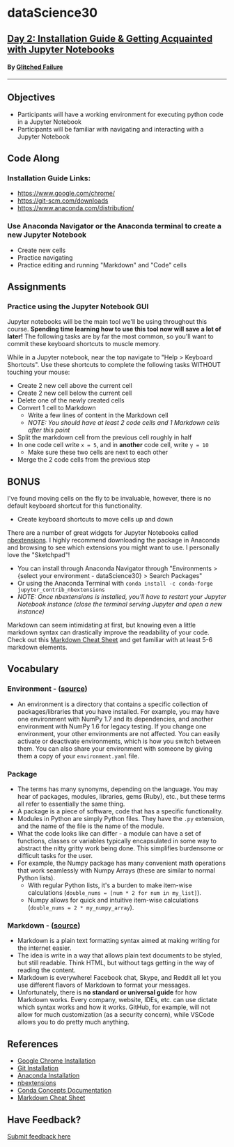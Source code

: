 # dataScience30
## [Day 2: Installation Guide & Getting Acquainted with Jupyter Notebooks](https://youtu.be/JUKD3Nw166U)
#### By [Glitched Failure](https://www.youtube.com/channel/UCErSNiDZV4rJCNB8NrDGREA)
---
## Objectives
- Participants will have a working environment for executing python code in a Jupyter Notebook
- Participants will be familiar with navigating and interacting with a Jupyter Notebook

## Code Along
### Installation Guide Links:
- https://www.google.com/chrome/
- https://git-scm.com/downloads
- https://www.anaconda.com/distribution/

### Use Anaconda Navigator or the Anaconda terminal to create a new Jupyter Notebook
- Create new cells
- Practice navigating
- Practice editing and running "Markdown" and "Code" cells

## Assignments
### Practice using the Jupyter Notebook GUI
Jupyter notebooks will be the main tool we'll be using throughout this course. __Spending time learning how to use this tool now will save a lot of later!__ The following tasks are by far the most common, so you'll want to commit these keyboard shortcuts to muscle memory.

While in a Jupyter notebook, near the top navigate to "Help > Keyboard Shortcuts". Use these shortcuts to complete the following tasks WITHOUT touching your mouse:
- Create 2 new cell above the current cell
- Create 2 new cell below the current cell
- Delete one of the newly created cells
- Convert 1 cell to Markdown
    - Write a few lines of content in the Markdown cell
    - _NOTE: You should have at least 2 code cells and 1 Markdown cells after this point_
- Split the markdown cell from the previous cell roughly in half
- In one code cell write `x = 5`, and in __another__ code cell, write `y = 10`
    - Make sure these two cells are next to each other
- Merge the 2 code cells from the previous step

## BONUS
I've found moving cells on the fly to be invaluable, however, there is no default keyboard shortcut for this functionality.
- Create keyboard shortcuts to move cells up and down

There are a number of great widgets for Jupyter Notebooks called [nbextensions](https://jupyter-contrib-nbextensions.readthedocs.io/en/latest/). I highly recommend downloading the package in Anaconda and browsing to see which extensions you might want to use. I personally love the "Sketchpad"!
- You can install through Anaconda Navigator through "Environments > {select your environment - dataScience30} > Search Packages"
- Or using the Anaconda Terminal with `conda install -c conda-forge jupyter_contrib_nbextensions`
- _NOTE: Once nbextensions is installed, you'll have to restart your Jupyter Notebook instance (close the terminal serving Jupyter and open a new instance)_

Markdown can seem intimidating at first, but knowing even a little markdown syntax can drastically improve the readability of your code. Check out this [Markdown Cheat Sheet](https://github.com/adam-p/markdown-here/wiki/Markdown-Here-Cheatsheet) and get familiar with at least 5-6 markdown elements.

## Vocabulary
### Environment - ([source](https://docs.conda.io/projects/conda/en/latest/user-guide/concepts/environments.html))
- An environment is a directory that contains a specific collection of packages/libraries that you have installed. For example, you may have one environment with NumPy 1.7 and its dependencies, and another environment with NumPy 1.6 for legacy testing. If you change one environment, your other environments are not affected. You can easily activate or deactivate environments, which is how you switch between them. You can also share your environment with someone by giving them a copy of your `environment.yaml` file.
### Package
- The terms has many synonyms, depending on the language. You may hear of packages, modules, libraries, gems (Ruby), etc., but these terms all refer to essentially the same thing.
- A package is a piece of software, code that has a specific functionality.
- Modules in Python are simply Python files. They have the `.py` extension, and the name of the file is the name of the module.
- What the code looks like can differ - a module can have a set of functions, classes or variables typically encapsulated in some way to abstract the nitty gritty work being done. This simplifies burdensome or difficult tasks for the user. 
- For example, the Numpy package has many convenient math operations that work seamlessly with Numpy Arrays (these are similar to normal Python lists). 
    - With regular Python lists, it's a burden to make item-wise calculations (`double_nums = [num * 2 for num in my_list]`).
    - Numpy allows for quick and intuitive item-wise calculations (`double_nums = 2 * my_numpy_array`).

### Markdown - ([source](https://www.ultraedit.com/company/blog/community/what-is-markdown-why-use-it.html))
- Markdown is a plain text formatting syntax aimed at making writing for the internet easier. 
- The idea is write in a way that allows plain text documents to be styled, but still readable. Think HTML, but without tags getting in the way of reading the content.
- Markdown is everywhere! Facebook chat, Skype, and Reddit all let you use different flavors of Markdown to format your messages.
- Unfortunately, there is __no standard or universal guide__ for how Markdown works. Every company, website, IDEs, etc. can use dictate which syntax works and how it works. GitHub, for example, will not allow for much customization (as a security concern), while VSCode allows you to do pretty much anything.

## References
- [Google Chrome Installation](https://www.google.com/chrome/)
- [Git Installation](https://git-scm.com/downloads)
- [Anaconda Installation](https://www.anaconda.com/distribution/)
- [nbextensions](https://jupyter-contrib-nbextensions.readthedocs.io/en/latest/)
- [Conda Concepts Documentation](https://docs.conda.io/projects/conda/en/latest/user-guide/concepts/environments.html)
- [Markdown Cheat Sheet](https://github.com/adam-p/markdown-here/wiki/Markdown-Here-Cheatsheet)
## Have Feedback?
[Submit feedback here](https://docs.google.com/forms/d/e/1FAIpQLScvsDT2Q2VH26FvvfQhjNmP4RwXqh9GWiKSIcTFAHdfCKZdlg/viewform?usp=sf_link)